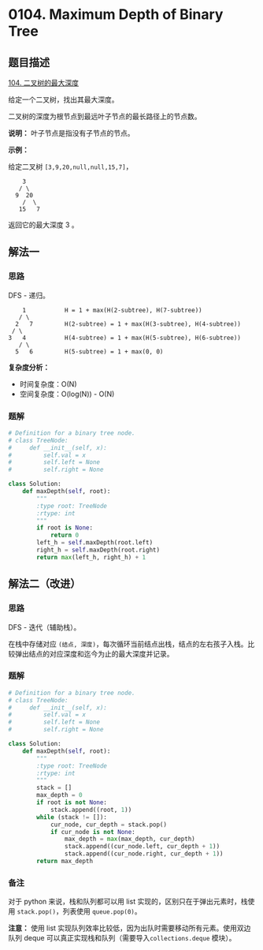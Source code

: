 # 0104. Maximum Depth of Binary Tree

## 题目描述

[104. 二叉树的最大深度](https://leetcode-cn.com/problems/maximum-depth-of-binary-tree/)

给定一个二叉树，找出其最大深度。

二叉树的深度为根节点到最远叶子节点的最长路径上的节点数。

**说明：** 叶子节点是指没有子节点的节点。

**示例：**

给定二叉树 `[3,9,20,null,null,15,7]`，

```
    3
   / \
  9  20
    /  \
   15   7
```
返回它的最大深度 3 。

## 解法一

### 思路

DFS - 递归。

```  
    1           H = 1 + max(H(2-subtree), H(7-subtree))
   / \
  2   7         H(2-subtree) = 1 + max(H(3-subtree), H(4-subtree))
 / \
3   4           H(4-subtree) = 1 + max(H(5-subtree), H(6-subtree))
   / \
  5   6         H(5-subtree) = 1 + max(0, 0)
```

**复杂度分析：**

- 时间复杂度：O(N)
- 空间复杂度：O(log(N)) - O(N)

### 题解

```python
# Definition for a binary tree node.
# class TreeNode:
#     def __init__(self, x):
#         self.val = x
#         self.left = None
#         self.right = None

class Solution:
    def maxDepth(self, root):
        """
        :type root: TreeNode
        :rtype: int
        """
        if root is None:
            return 0
        left_h = self.maxDepth(root.left)
        right_h = self.maxDepth(root.right)
        return max(left_h, right_h) + 1
```

## 解法二（改进）

### 思路

DFS - 迭代（辅助栈）。

在栈中存储对应 `(结点, 深度)`，每次循环当前结点出栈，结点的左右孩子入栈。比较弹出结点的对应深度和迄今为止的最大深度并记录。

### 题解

```python
# Definition for a binary tree node.
# class TreeNode:
#     def __init__(self, x):
#         self.val = x
#         self.left = None
#         self.right = None

class Solution:
    def maxDepth(self, root):
        """
        :type root: TreeNode
        :rtype: int
        """
        stack = []
        max_depth = 0
        if root is not None:
            stack.append((root, 1))
        while (stack != []):
            cur_node, cur_depth = stack.pop()
            if cur_node is not None:
                max_depth = max(max_depth, cur_depth)
                stack.append((cur_node.left, cur_depth + 1))
                stack.append((cur_node.right, cur_depth + 1))
		return max_depth
```

### 备注

对于 python 来说，栈和队列都可以用 list 实现的，区别只在于弹出元素时，栈使用 `stack.pop()`，列表使用 `queue.pop(0)`。

**注意：** 使用 list 实现队列效率比较低，因为出队时需要移动所有元素。使用双边队列 deque 可以真正实现栈和队列（需要导入`collections.deque` 模块）。
